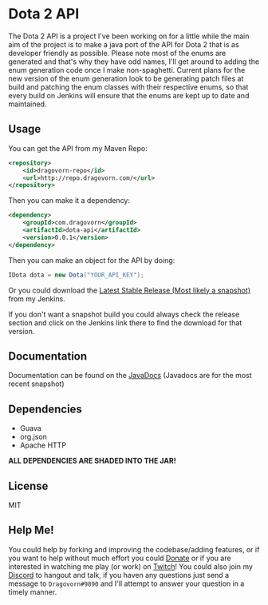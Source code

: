 Dota 2 API
==========
The Dota 2 API is a project I've been working on for a little while 
the main aim of the project is to make a java port of the API for Dota 2 
that is as developer friendly as possible. Please note most of the enums are
generated and that's why they have odd names, I'll get around to adding the enum
generation code once I make non-spaghetti. Current plans for the new version of the
enum generation look to be generating patch files at build and patching the enum
classes with their respective enums, so that every build on Jenkins will ensure that
the enums are kept up to date and maintained.

Usage
-----
You can get the API from my Maven Repo:
```XML
<repository>
    <id>dragovorn-repo</id>
    <url>http://repo.dragovorn.com/</url>
</repository>
```
Then you can make it a dependency:
```XML
<dependency>
    <groupId>com.dragovorn</groupId>
    <artifactId>dota-api</artifactId>
    <version>0.0.1</version>
</dependency>
```
Then you can make an object for the API by doing:
```Java
IDota dota = new Dota("YOUR_API_KEY");
```

Or you could download the [Latest Stable Release (Most likely a snapshot)](http://build.dragovorn.com:8080/job/dota-api/lastStableBuild/ "Link To Latest Stable Release On Jenkins") from my Jenkins.

If you don't want a snapshot build you could always check the release section and click on the Jenkins link there to find the download for that version.

Documentation
-------------
Documentation can be found on the [JavaDocs](http://build.dragovorn.com:8080/job/dota-api/javadoc/ "API Javadocs") (Javadocs are for the most recent snapshot)

Dependencies
------------
- Guava
- org.json
- Apache HTTP

**ALL DEPENDENCIES ARE SHADED INTO THE JAR!**

License
-------
MIT

Help Me!
--------
You could help by forking and improving the codebase/adding features, or if you want
to help without much effort you could [Donate](https://twitch.streamlabs.com/dragovorn#/ "My Streamlabs Donation Link")
or if you are interested in watching me play (or work) on [Twitch](https://twitch.tv/dragovorn "My Twitch Link")!
You could also join my [Discord](http://discord.gg/Q4Pak66 "My Discord Invite Link") to hangout and talk, if you haven any
questions just send a message to `Dragovorn#9890` and I'll attempt to answer your question in a timely manner.
